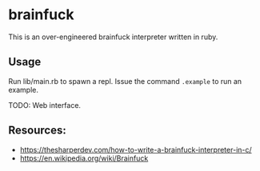 # brainfuck

This is an over-engineered brainfuck interpreter written in ruby.

## Usage

Run lib/main.rb to spawn a repl. Issue the command `.example` to run an example.

TODO: Web interface.

## Resources:

- https://thesharperdev.com/how-to-write-a-brainfuck-interpreter-in-c/
- https://en.wikipedia.org/wiki/Brainfuck
